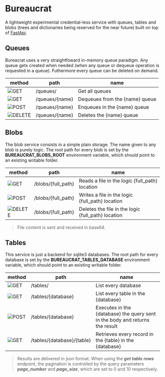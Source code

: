 # Bureaucrat

A lightweight experimental credential-less service with queues, tables and blobs (trees and dictionaries being reserved for the near future) built on top of [FastApi](https://fastapi.tiangolo.com/).

## Queues

Bureacrat uses a very straightfoward in-memory queue paradigm. Any queue gets created when needed (when any queue or dequeue operation is requested in a queue). Futhermore every queue can be deleted on demand.

|method|path|name|
|---|---|---|
|![GET](https://img.shields.io/badge/-GET-blue.svg)|/queues/|Get all queues|
|![GET](https://img.shields.io/badge/-GET-blue.svg)|/queues/{name}|Dequeues from the {name} queue|
|![POST](https://img.shields.io/badge/-POST-green.svg)|/queues/{name}|Enqueues in the {name} queue|
|![DELETE](https://img.shields.io/badge/-DELETE-red.svg)|/queues/{name}|Deletes the {name} queue|

## Blobs

The blob service consists in a simple plain storage. The name given to any blob is purely logic. The root path for every blob is set by the **BUREAUCRAT_BLOBS_ROOT** environment variable, which should point to an existing writable folder.

|method|path|name|
|---|---|---|
|![GET](https://img.shields.io/badge/-GET-blue.svg)|/blobs/{full_path}|Reads a file in the logic {full_path} location|
|![POST](https://img.shields.io/badge/-POST-green.svg)|/blobs/{full_path}|Writes a file in the logic {full_path} location|
|![DELETE](https://img.shields.io/badge/-DELETE-red.svg)|/blobs/{full_path}|Deletes the file in the logic {full_path} location|

> File content is sent and received in base64.

## Tables

This service is just a backend for sqlite3 databases. The root path for every database is set by the **BUREAUCRAT_TABLES_DATABASE** environment variable, which should point to an existing writable folder.

|method|path|name|
|---|---|---|
|![GET](https://img.shields.io/badge/-GET-blue.svg)|/tables/|List every database|
|![GET](https://img.shields.io/badge/-GET-blue.svg)|/tables/{database}|List every table in the {database}|
|![POST](https://img.shields.io/badge/-POST-green.svg)|/tables/{database}|Executes in the {database} the query sent in the body and returns the result|
|![GET](https://img.shields.io/badge/-GET-blue.svg)|/tables/{database}/{table}|Retrieves every record in the {table} in the {database}|

> Results are delivered in json format. When using the _**get table rows**_ endpoint, the pagination is controlled by the query parameters _**page_number**_ and _**page_size**_, which are set to 0 and 10 respectively.